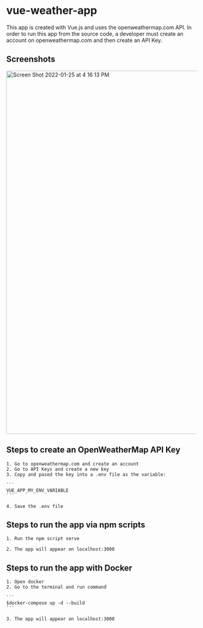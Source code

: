 # vue-weather-app

This app is created with Vue.js and uses the openweathermap.com API. In order to run this app from the source code, a developer must create an account on openweathermap.com and then create an API Key.

## Screenshots

<img width="959" alt="Screen Shot 2022-01-25 at 4 16 13 PM" src="https://user-images.githubusercontent.com/77586218/151065525-50ae5b12-8807-4b69-bdbf-7e13e86f683c.png">

## Steps to create an OpenWeatherMap API Key

    1. Go to openweathermap.com and create an account
    2. Go to API Keys and create a new key
    3. Copy and pased the key into a .env file as the variable:

    ```
    VUE_APP_MY_ENV_VARIABLE
    ```

    4. Save the .env file

## Steps to run the app via npm scripts

    1. Run the npm script serve

    2. The app will appear on localhost:3000

## Steps to run the app with Docker

    1. Open docker
    2. Go to the terminal and run command

    ```
    $docker-compose up -d --build
    ```

    3. The app will appear on localhost:3000
